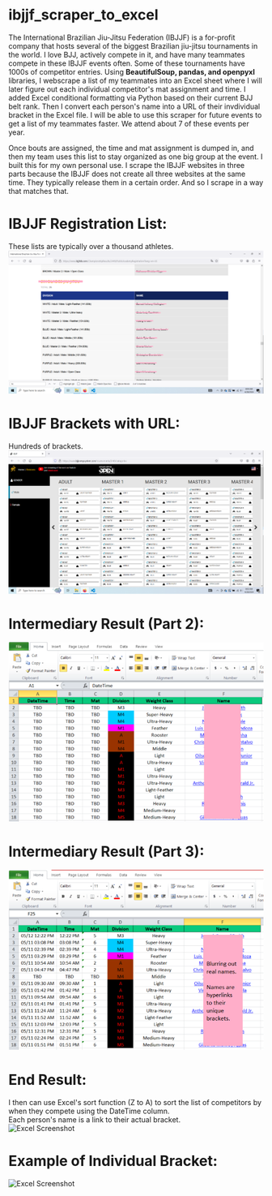 # ibjjf_scraper_to_excel  
  
The International Brazilian Jiu-Jitsu Federation (IBJJF) is a for-profit company that hosts several of the biggest Brazilian jiu-jitsu tournaments in the world.  I love BJJ, actively compete in it, and have many teammates compete in these IBJJF events often. Some of these tournaments have 1000s of competitor entries. Using **BeautifulSoup, pandas, and openpyxl** libraries, I webscrape a list of my teammates into an Excel sheet where I will later figure out each individual competitor's mat assignment and time.  I added Excel conditional formatting via Python based on their current BJJ belt rank. Then I convert each person's name into a URL of their invdividual bracket in the Excel file. I will be able to use this scraper for future events to get a list of my teammates faster. We attend about 7 of these events per year. 
  
Once bouts are assigned, the time and mat assignment is dumped in, and then my team uses this list to stay organized as one big group at the event. I built this for my own personal use.  I scrape the IBJJF websites in three parts because the IBJJF does not create all three websites at the same time.  They typically release them in a certain order.  And so I scrape in a way that matches that.        

# IBJJF Registration List:
These lists are typically over a thousand athletes.  
![IBJJF Screenshot](https://github.com/david125tran/ibjjf_parser/blob/main/images/IBJJF-athletes.png)  
  
# IBJJF Brackets with URL:  
Hundreds of brackets.  
![IBJJF Screenshot](https://github.com/david125tran/ibjjf_parser/blob/main/images/brackets.png)  
  
# Intermediary Result (Part 2):
![Excel Screenshot](https://github.com/david125tran/ibjjf_parser/blob/main/images/brackets-part-2.png)  
  
# Intermediary Result (Part 3):
![Excel Screenshot](https://github.com/david125tran/ibjjf_parser/blob/main/images/brackets-part-3.png)  
  
# End Result:
I then can use Excel's sort function (Z to A) to sort the list of competitors by when they compete using the DateTime column.  
Each person's name is a link to their actual bracket.  
![Excel Screenshot](https://github.com/david125tran/ibjjf_parser/blob/main/images/brackets-part-5.png)  
  
# Example of Individual Bracket:
![Excel Screenshot](https://github.com/david125tran/ibjjf_parser/blob/main/images/bracket.png)  

